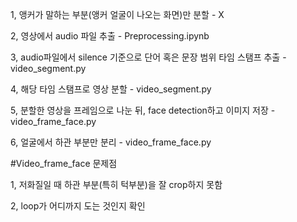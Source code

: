 1, 앵커가 말하는 부분(앵커 얼굴이 나오는 화면)만 분할 - X

2, 영상에서 audio 파일 추출 - Preprocessing.ipynb

3, audio파일에서 silence 기준으로 단어 혹은 문장 범위 타임 스탬프 추출 - video_segment.py

4, 해당 타임 스탬프로 영상 분할 - video_segment.py

5, 분할한 영상을 프레임으로 나눈 뒤, face detection하고 이미지 저장 - video_frame_face.py

6, 얼굴에서 하관 부분만 분리 - video_frame_face.py


#Video_frame_face 문제점

1, 저화질일 때 하관 부분(특히 턱부분)을 잘 crop하지 못함

2, loop가 어디까지 도는 것인지 확인

